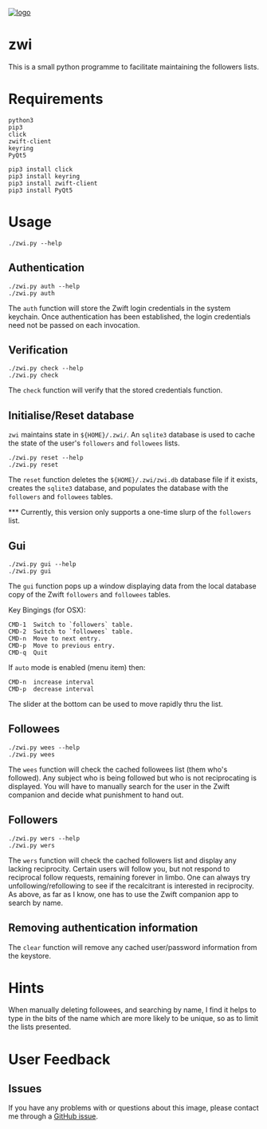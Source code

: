 [![logo](https://raw.githubusercontent.com/permezel/zwi/master/logo.png)](https://zwift.com/)
# zwi

This is a small python programme to facilitate maintaining the followers lists.

# Requirements

    python3
    pip3
    click
    zwift-client
    keyring
    PyQt5

    pip3 install click
    pip3 install keyring
    pip3 install zwift-client
    pip3 install PyQt5

  
# Usage

    ./zwi.py --help

## Authentication

    ./zwi.py auth --help
    ./zwi.py auth

The `auth` function will store the Zwift login credentials in the system keychain.
Once authentication has been established, the login credentials need not be passed on each invocation.

## Verification

    ./zwi.py check --help
    ./zwi.py check

The `check` function will verify that the stored credentials function.

## Initialise/Reset database

`zwi` maintains state in `${HOME}/.zwi/`.  An `sqlite3` database is used to cache the state of the user's `followers` and `followees` lists.

    ./zwi.py reset --help
    ./zwi.py reset

The `reset` function deletes the `${HOME}/.zwi/zwi.db` database file if it exists, creates the `sqlite3` database, and populates the database with the `followers` and `followees` tables.

*** Currently, this version only supports a one-time slurp of the `followers` list.

## Gui

    ./zwi.py gui --help
    ./zwi.py gui

The `gui` function pops up a window displaying data from the local database copy of the Zwift `followers` and `followees` tables.

Key Bingings (for OSX):

    CMD-1  Switch to `followers` table.
    CMD-2  Switch to `followees` table.
    CMD-n  Move to next entry.
    CMD-p  Move to previous entry.
    CMD-q  Quit

If `auto` mode is enabled (menu item) then:

    CMD-n  increase interval
    CMD-p  decrease interval

The slider at the bottom can be used to move rapidly thru the list.

## Followees

    ./zwi.py wees --help
    ./zwi.py wees

The `wees` function will check the cached followees list (them who's followed).
Any subject who is being followed but who is not reciprocating is displayed.
You will have to manually search for the user in the Zwift companion and decide what punishment to hand out.

## Followers

    ./zwi.py wers --help
    ./zwi.py wers

The `wers` function will check the cached followers list and display any lacking reciprocity.
Certain users will follow you, but not respond to reciprocal follow requests, remaining forever in limbo.
One can always try unfollowing/refollowing to see if the recalcitrant is interested in reciprocity.
As above, as far as I know, one has to use the Zwift companion app to search by name.

## Removing authentication information

The `clear` function will remove any cached user/password information from the keystore.

# Hints

When manually deleting followees, and searching by name, I find it helps to type in the bits of the name which are more likely to be unique, so as to limit the lists presented.

# User Feedback

## Issues

If you have any problems with or questions about this image, please contact me
through a [GitHub issue](https://github.com/permezel/zwi/issues).
